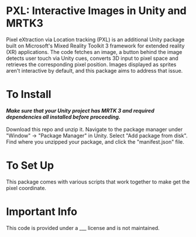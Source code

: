 # PXL: Interactive Images in Unity and MRTK3


Pixel eXtraction via Location tracking (PXL) is an additional Unity package built on Microsoft's Mixed Reality Toolkit 3 framework for extended reality (XR) applications.
The code fetches an image, a button behind the image detects user touch via Unity cues, converts 3D input to pixel space and retrieves the corresponding pixel position. Images displayed as sprites aren't interactive by default, and this package aims to address that issue. 

# To Install
<b><i> Make sure that your Unity project has MRTK 3 and required dependencies all installed before proceeding. </i></b> <br><br>
Download this repo and unzip it. Navigate to the package manager under "Window" -> "Package Manager" in Unity. Select "Add package from disk". Find where you unzipped your package, and click the "manifest.json" file. 

# To Set Up
This package comes with various scripts that work together to make get the pixel coordinate.

# Important Info
This code is provided under a ___ license and is not maintained. 
